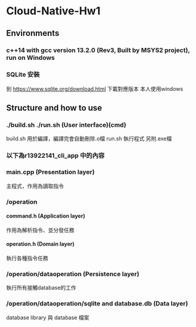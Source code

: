 # Cloud-Native-Hw1
## Environments
### c++14 with gcc version 13.2.0 (Rev3, Built by MSYS2 project), run on Windows
### SQLite 安裝
到
https://www.sqlite.org/download.html
下載對應版本
本人使用windows
## Structure and how to use
### ./build.sh ./run.sh (User interface)(cmd)
build.sh 用於編譯，編譯完會自動刪除.o檔
run.sh 執行程式
另附.exe檔
### 以下為r13922141_cli_app 中的內容
### main.cpp (Presentation layer)
主程式，作用為讀取指令
### /operation 
#### command.h (Application layer)
作用為解析指令、並分發任務
#### operation.h (Domain layer)
執行各種指令任務
### /operation/dataoperation (Persistence layer)
執行所有接觸database的工作
### /operation/dataoperation/sqlite and database.db (Data layer)
database library 與 database 檔案
